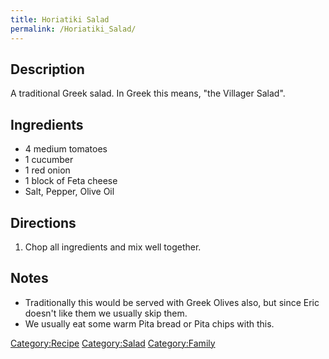 ```yaml
---
title: Horiatiki Salad
permalink: /Horiatiki_Salad/
---
```


Description
-----------

A traditional Greek salad. In Greek this means, "the Villager Salad".

Ingredients
-----------

-   4 medium tomatoes
-   1 cucumber
-   1 red onion
-   1 block of Feta cheese
-   Salt, Pepper, Olive Oil

Directions
----------

1.  Chop all ingredients and mix well together.

Notes
-----

-   Traditionally this would be served with Greek Olives also, but since Eric doesn't like them we usually skip them.
-   We usually eat some warm Pita bread or Pita chips with this.

[Category:Recipe](/Category:Recipe "wikilink") [Category:Salad](/Category:Salad "wikilink") [Category:Family](/Category:Family "wikilink")